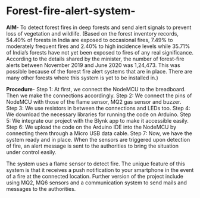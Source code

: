 # Forest-fire-alert-system- 

**AIM**- To detect forest fires in deep forests and send alert signals to prevent loss of vegetation and wildlife. 
(Based on the forest inventory records, 54.40% of forests in India are exposed to occasional fires, 7.49% to moderately frequent fires and 2.40% to high incidence levels while 35.71% of India’s forests have not yet been exposed to fires of any real significance. According to the details shared by the minister, the number of forest-fire alerts between November 2019 and June 2020 was 1,24,473. This was possible because of the forest fire alert systems that are in place. There are many other forests where this system is yet to be installed in.)

**Procedure**- 
Step 1: At first, we connect the NodeMCU to the breadboard. Then we make the connections accordingly.
Step 2:  We connect the pins of NodeMCU with those of the flame sensor, MQ2 gas sensor and buzzer.
Step 3:  We use resistors in between the connections and LEDs too.
Step 4:  We download the necessary libraries for running the code on Arduino.
Step 5: We integrate our project with the Blynk app to make it accessible easily.
Step 6:  We upload the code on the Arduino IDE into the NodeMCU by connecting them through a Micro USB data cable.
Step 7: Now, we have the system ready and in place. When the sensors are triggered upon detection of fire, an alert message is sent to the authorities to bring the situation under control easily.

The system uses a flame sensor to detect fire. The unique feature of this system is that it receives a push notification to your smartphone in the event of a fire at the connected location. Further version of the project include using MQ2, MQ6 sensors and a communication system to send mails and messages to the authorities. 
